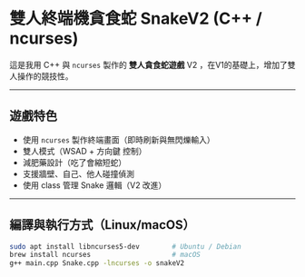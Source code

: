 # 雙人終端機貪食蛇 SnakeV2 (C++ / ncurses)

這是我用 C++ 與 `ncurses` 製作的 **雙人貪食蛇遊戲** V2 ，在V1的基礎上，增加了雙人操作的競技性。

---

## 遊戲特色
- 使用 `ncurses` 製作終端畫面（即時刷新與無閃爍輸入）
- 雙人模式（WSAD + 方向鍵 控制）
- 減肥藥設計（吃了會縮短蛇）
- 支援牆壁、自己、他人碰撞偵測
- 使用 class 管理 Snake 邏輯（V2 改進）

---

## 編譯與執行方式（Linux/macOS）

```bash
sudo apt install libncurses5-dev        # Ubuntu / Debian
brew install ncurses                    # macOS
g++ main.cpp Snake.cpp -lncurses -o snakeV2
